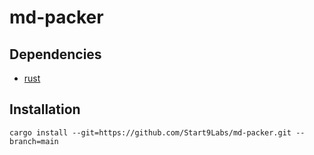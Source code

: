 # md-packer

## Dependencies

- [rust](https://rustup.rs)

## Installation

```
cargo install --git=https://github.com/Start9Labs/md-packer.git --branch=main
```
